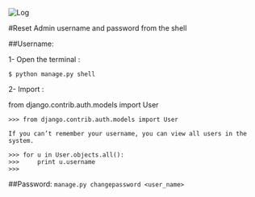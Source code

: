 

![Log](http://www.slothparadise.com/wp-content/uploads/2014/11/django.png)

#Reset Admin username and password from the shell

##Username:

1- Open the terminal :

```$ python manage.py shell```

2- Import :

from django.contrib.auth.models import User

```
>>> from django.contrib.auth.models import User

If you can’t remember your username, you can view all users in the system.

>>> for u in User.objects.all():
>>>     print u.username
>>>
```

##Password:
```manage.py changepassword <user_name>```

